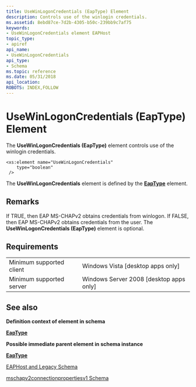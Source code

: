 ```yaml
---
title: UseWinLogonCredentials (EapType) Element
description: Controls use of the winlogin credentials.
ms.assetid: 8ebd87ce-7d2b-4305-b50c-239bb9c7af75
keywords:
- UseWinLogonCredentials element EAPHost
topic_type:
- apiref
api_name:
- UseWinLogonCredentials
api_type:
- Schema
ms.topic: reference
ms.date: 05/31/2018
api_location: 
ROBOTS: INDEX,FOLLOW
---
```


# UseWinLogonCredentials (EapType) Element

The **UseWinLogonCredentials (EapType)** element controls use of the winlogin credentials.

``` syntax
<xs:element name="UseWinLogonCredentials"
    type="boolean"
 />
```

The **UseWinLogonCredentials** element is defined by the [**EapType**](mschapv2connectionpropertiesv1schema-eaptype-element.md) element.

## Remarks

If TRUE, then EAP MS-CHAPv2 obtains credentials from winlogon. If FALSE, then EAP MS-CHAPv2 obtains credentials from the user. The **UseWinLogonCredentials (EapType)** element is optional.

## Requirements



|                                     |                                                      |
|-------------------------------------|------------------------------------------------------|
| Minimum supported client<br/> | Windows Vista \[desktop apps only\]<br/>       |
| Minimum supported server<br/> | Windows Server 2008 \[desktop apps only\]<br/> |



## See also

<dl> <dt>

**Definition context of element in schema**
</dt> <dt>

[**EapType**](mschapv2connectionpropertiesv1schema-eaptype-element.md)
</dt> <dt>

**Possible immediate parent element in schema instance**
</dt> <dt>

[**EapType**](mschapv2connectionpropertiesv1schema-eaptype-element.md)
</dt> <dt>

[EAPHost and Legacy Schema](eaphost-schemas.md)
</dt> <dt>

[mschapv2connectionpropertiesv1 Schema](mschapv2connectionpropertiesv1schema-schema.md)
</dt> </dl>

 

 





